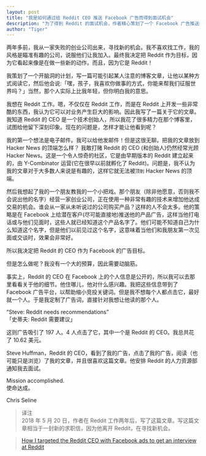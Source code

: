 ```yaml
---
layout: post
title: "我是如何通过给 Reddit CEO 推送 Facebook 广告而得到面试机会"
description: "为了得到 Reddit 的面试机会，作者精心策划了一个 Facebook 广告推送给了 Reddit 的 CEO。他成功了。"
author: "Tiger"
---
```


两年多前，我从一家失败的创业公司出来，寻找新的机会。我不喜欢找工作，我的风格是瞄准有趣的公司，说服他们让我加入。最终我决定把 Reddit 作为目标，因为它看起来像是在做一些新的动作。而且，因为它是 Reddit！

我策划了一个开脑洞的计划，写一篇可能引起某人注意的博客文章，让他以某种方式阅读它，然后他会说:「嘿，孩子，我喜欢你做事的方式，你能来帮我们征服世界吗？」当然，那个人实际上比我年轻，但你明白我的意思。

我想在 Reddit 工作。嗯，不仅仅在 Reddit 工作，而是在 Reddit 上开发一些非常酷的东西，我认为它可以对业务产生巨大的影响。因此我写了一篇关于它的文章。我知道 Reddit 的 CEO 是一个技术创始人，所以我花了很多精力在那个博客里，试图给他留下深刻印象。现在的问题是，怎样才能让他看到呢？

我的第一个想法是电子邮件。我可以给他发邮件！但是这很无聊。把我的文章放到 Hacker News 的顶端怎么样？ 我敢打赌 Reddit 的 CEO (和创始人)仍然经常光顾 Hacker News。这是一个令人惊奇的社区，它是由早期版本的 Reddit 建立起来的，由 Y-Combinator 运营(它在很早以前就孵化了 Reddit)。问题是，我不认为我的文章对于大多数人来说是有趣的，这样它就无法被`顶到` Hacker News 的顶端。

然后我想起了我的一个朋友教我的一个小把戏。那个朋友（除非他愿意，否则我不会说出他的名字）经营一家创业公司，正在使用一种非常有趣的技术来增加他达成交易的机会。谁会从一家从未听说过的公司购买产品？这样的人不会太多。他的策略是在 Facebook 上给潜在客户(尽可能直接地)推送他的产品广告，这样当他打电话或与他们见面时，这些人就已经知道这个产品名字了。他们可能不知道自己为什么知道这个名字，但是他们以前见过这个名字，这意味着当他们和我朋友第一次见面或交谈时，效果会非常好。

所以我决定把 Reddit 的 CEO 作为 Facebook 的广告目标。

但是怎么做呢？我没有一个大的预算，因此需要动脑筋。

事实上，Reddit 的 CEO 在 Facebook 上的个人信息是公开的，所以我可以去那里看看关于他的细节。他住哪儿，他对什么感兴趣。我把这些信息带到了 Facebook 广告平台，以帮助缩小竞投关键词。但是我不想每个人都点击它，最好就一个人。于是我定制了广告词，直接针对我想让他读的那个人。

“Steve: Reddit needs recommendations”    
「史蒂夫: Reddit 需要建议」

这则广告吸引了 197 人。4 人点击了它，其中一个是 Reddit 的 CEO。我总共花了 10.62 美元。

Steve Huffman，Reddit 的 CEO，看到了我的广告，点击了我的广告，阅读（也可能只是浏览）了我的文章，并且很喜欢这篇文章。他安排 Reddit 的人力资源部通知我去面试。

Mission accomplished.    
使命达成。

Chris Seline  
   
> 译注    
2018 年 5 月 20 日，作者在 Reddit 工作两年后，写了这篇文章。写这篇文章相当于一封新的求职信，因为他离开 Reddit，在寻找新机会。
  
> [How I targeted the Reddit CEO with Facebook ads to get an interview at Reddit](http://twicsy-blog.tumblr.com/post/135712326189/hey-reddit-lets-make-some-recommendations)
